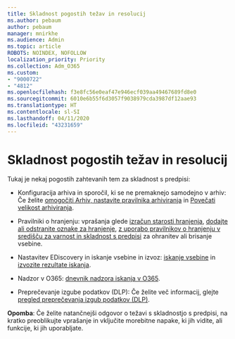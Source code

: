 ```yaml
---
title: Skladnost pogostih težav in resolucij
ms.author: pebaum
author: pebaum
manager: mnirkhe
ms.audience: Admin
ms.topic: article
ROBOTS: NOINDEX, NOFOLLOW
localization_priority: Priority
ms.collection: Adm_O365
ms.custom:
- "9000722"
- "4812"
ms.openlocfilehash: f3e8fc56e0eaf47e946ecf039aa49467689fd8e0
ms.sourcegitcommit: 6010e6b55f6d3057f9038979cda3987df12aae93
ms.translationtype: HT
ms.contentlocale: sl-SI
ms.lasthandoff: 04/11/2020
ms.locfileid: "43231659"
---
```

# <a name="compliance-common-issues-and-resolutions"></a>Skladnost pogostih težav in resolucij

Tukaj je nekaj pogostih zahtevanih tem za skladnost s predpisi:

- Konfiguracija arhiva in sporočil, ki se ne premaknejo samodejno v arhiv: Če želite [omogočiti Arhiv, nastavite pravilnika arhiviranja](https://docs.microsoft.com/microsoft-365/compliance/enable-archive-mailboxes?view=o365-worldwide) in [Povečati velikost arhiviranja](https://docs.microsoft.com/microsoft-365/compliance/enable-unlimited-archiving?view=o365-worldwide).

- Pravilniki o hranjenju: vprašanja glede [izračun starosti hranjenja](https://docs.microsoft.com/exchange/security-and-compliance/messaging-records-management/retention-age), [dodajte ali odstranite oznake za hranjenje](https://docs.microsoft.com/exchange/security-and-compliance/messaging-records-management/add-or-remove-retention-tags), [z uporabo pravilnikov o hranjenju v središču za varnost in skladnost s predpisi](https://docs.microsoft.com/microsoft-365/compliance/retention-policies?view=o365-worldwide) za ohranitev ali brisanje vsebine.

- Nastavitev EDiscovery in iskanje vsebine in izvoz: [iskanje vsebine](https://docs.microsoft.com/microsoft-365/compliance/search-for-content?view=o365-worldwide) in [izvozite rezultate iskanja](https://docs.microsoft.com/microsoft-365/compliance/export-search-results?view=o365-worldwide).

- Nadzor v O365: [dnevnik nadzora iskanja v O365](https://docs.microsoft.com/microsoft-365/compliance/search-the-audit-log-in-security-and-compliance?view=o365-worldwide).

- Preprečevanje izgube podatkov (DLP): Če želite več informacij, glejte [pregled preprečevanja izgub podatkov (DLP)](https://docs.microsoft.com/microsoft-365/compliance/data-loss-prevention-policies?view=o365-worldwide).

**Opomba**: Če želite natančnejši odgovor o težavi s skladnostjo s predpisi, na kratko preoblikujte vprašanje in vključite morebitne napake, ki jih vidite, ali funkcije, ki jih uporabljate.
